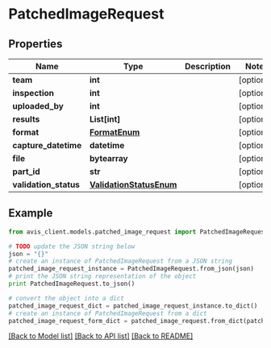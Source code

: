 # PatchedImageRequest


## Properties

Name | Type | Description | Notes
------------ | ------------- | ------------- | -------------
**team** | **int** |  | [optional] 
**inspection** | **int** |  | [optional] 
**uploaded_by** | **int** |  | [optional] 
**results** | **List[int]** |  | [optional] 
**format** | [**FormatEnum**](FormatEnum.md) |  | [optional] 
**capture_datetime** | **datetime** |  | [optional] 
**file** | **bytearray** |  | [optional] 
**part_id** | **str** |  | [optional] 
**validation_status** | [**ValidationStatusEnum**](ValidationStatusEnum.md) |  | [optional] 

## Example

```python
from avis_client.models.patched_image_request import PatchedImageRequest

# TODO update the JSON string below
json = "{}"
# create an instance of PatchedImageRequest from a JSON string
patched_image_request_instance = PatchedImageRequest.from_json(json)
# print the JSON string representation of the object
print PatchedImageRequest.to_json()

# convert the object into a dict
patched_image_request_dict = patched_image_request_instance.to_dict()
# create an instance of PatchedImageRequest from a dict
patched_image_request_form_dict = patched_image_request.from_dict(patched_image_request_dict)
```
[[Back to Model list]](../README.md#documentation-for-models) [[Back to API list]](../README.md#documentation-for-api-endpoints) [[Back to README]](../README.md)


